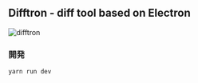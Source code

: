 ## Difftron - diff tool based on Electron

![difftron](./docs/difftron.gif)

### 開発

```
yarn run dev
```

